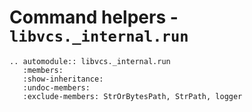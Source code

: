 # Command helpers - `libvcs._internal.run`

```{eval-rst}
.. automodule:: libvcs._internal.run
   :members:
   :show-inheritance:
   :undoc-members:
   :exclude-members: StrOrBytesPath, StrPath, logger
```
